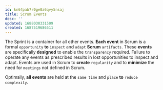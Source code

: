```yaml
---
id: kn64pab7r0ge0z6qvy5nsaj
title: Scrum Events
desc: ''
updated: 1688030331509
created: 1687519686511
---
```


The Sprint is a container for all other events. **Each event** in Scrum is a formal `opportunity` **to** `inspect` and `adapt` **Scrum** `artifacts`. These **events** are specifically **designed** to enable the `transparency` required. Failure to operate any events as prescribed results in lost opportunities to inspect and adapt. Events are used in Scrum to **create** `regularity` and to **minimize** the need for `meetings` not defined in Scrum.

Optimally, **all events** are held at the `same time` and `place` **to** `reduce complexity`.